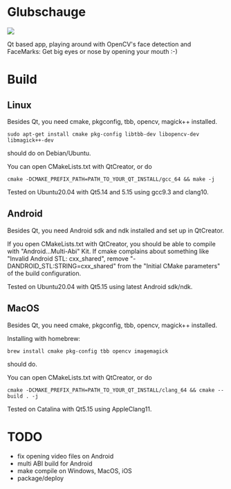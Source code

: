 # Glubschauge

![](glubsch.gif)

Qt based app, playing around with OpenCV's face detection and FaceMarks:
Get big eyes or nose by opening your mouth :-)

# Build

## Linux

Besides Qt, you need cmake, pkgconfig, tbb, opencv, magick++ installed.

`sudo apt-get install cmake pkg-config libtbb-dev libopencv-dev libmagick++-dev`

should do on Debian/Ubuntu.

You can open CMakeLists.txt with QtCreator, or do

`cmake -DCMAKE_PREFIX_PATH=PATH_TO_YOUR_QT_INSTALL/gcc_64 && make -j`

Tested on Ubuntu20.04 with Qt5.14 and 5.15 using gcc9.3 and clang10.

## Android

Besides Qt, you need Android sdk and ndk installed and set up in QtCreator.

If you open CMakeLists.txt with QtCreator, you should be able to compile with "Android...Multi-Abi" Kit.
If cmake complains about something like "Invalid Android STL: cxx_shared", remove
"-DANDROID_STL:STRING=cxx_shared" from the "Initial CMake parameters" of the build configuration.

Tested on Ubuntu20.04 with Qt5.15 using latest Android sdk/ndk.

## MacOS

Besides Qt, you need cmake, pkgconfig, tbb, opencv, magick++ installed.

Installing with homebrew:

`brew install cmake pkg-config tbb opencv imagemagick`

should do.

You can open CMakeLists.txt with QtCreator, or do

`cmake -DCMAKE_PREFIX_PATH=PATH_TO_YOUR_QT_INSTALL/clang_64 && cmake --build . -j`

Tested on Catalina with Qt5.15 using AppleClang11.


# TODO

- fix opening video files on Android
- multi ABI build for Android
- make compile on Windows, MacOS, iOS
- package/deploy
